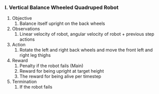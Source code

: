 ### I. Vertical Balance Wheeled Quadruped Robot

1. Objective
   1. Balance itself upright on the back wheels
2. Observations
   1. Linear velocity of robot, angular velocity of robot + previous step actions
3. Action
   1. Rotate the left and right back wheels and move the front left and right leg thighs
4. Reward
   1. Penalty if the robot fails (Main)
   2. Reward for being upright at target height
   3. The reward for being alive per timestep
5. Termination
   1. If the robot fails
